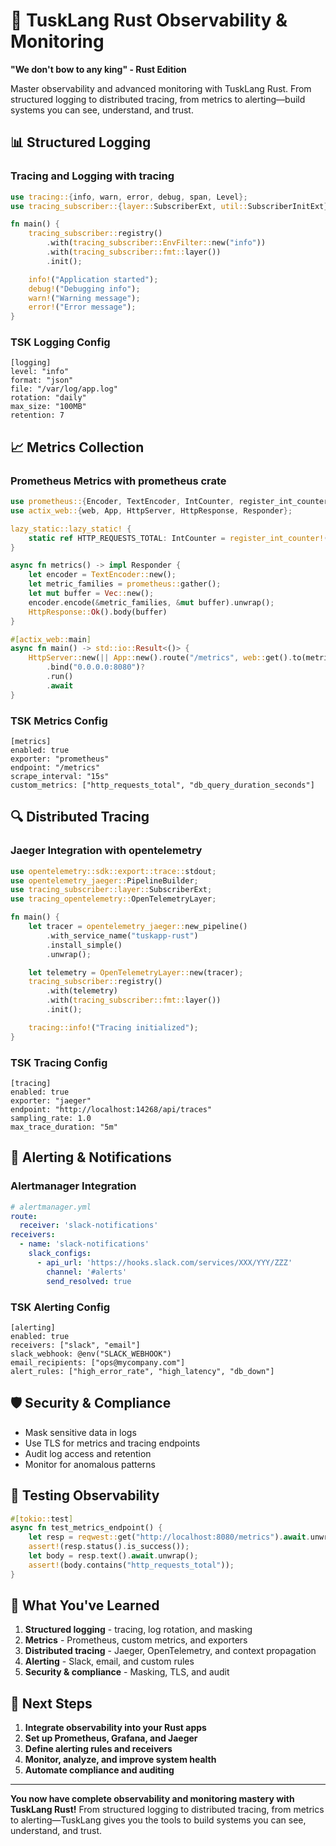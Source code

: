 # 🦀 TuskLang Rust Observability & Monitoring

**"We don't bow to any king" - Rust Edition**

Master observability and advanced monitoring with TuskLang Rust. From structured logging to distributed tracing, from metrics to alerting—build systems you can see, understand, and trust.

## 📊 Structured Logging

### Tracing and Logging with tracing

```rust
use tracing::{info, warn, error, debug, span, Level};
use tracing_subscriber::{layer::SubscriberExt, util::SubscriberInitExt};

fn main() {
    tracing_subscriber::registry()
        .with(tracing_subscriber::EnvFilter::new("info"))
        .with(tracing_subscriber::fmt::layer())
        .init();

    info!("Application started");
    debug!("Debugging info");
    warn!("Warning message");
    error!("Error message");
}
```

### TSK Logging Config

```tsk
[logging]
level: "info"
format: "json"
file: "/var/log/app.log"
rotation: "daily"
max_size: "100MB"
retention: 7
```

## 📈 Metrics Collection

### Prometheus Metrics with prometheus crate

```rust
use prometheus::{Encoder, TextEncoder, IntCounter, register_int_counter};
use actix_web::{web, App, HttpServer, HttpResponse, Responder};

lazy_static::lazy_static! {
    static ref HTTP_REQUESTS_TOTAL: IntCounter = register_int_counter!("http_requests_total", "Total HTTP requests").unwrap();
}

async fn metrics() -> impl Responder {
    let encoder = TextEncoder::new();
    let metric_families = prometheus::gather();
    let mut buffer = Vec::new();
    encoder.encode(&metric_families, &mut buffer).unwrap();
    HttpResponse::Ok().body(buffer)
}

#[actix_web::main]
async fn main() -> std::io::Result<()> {
    HttpServer::new(|| App::new().route("/metrics", web::get().to(metrics)))
        .bind("0.0.0.0:8080")?
        .run()
        .await
}
```

### TSK Metrics Config

```tsk
[metrics]
enabled: true
exporter: "prometheus"
endpoint: "/metrics"
scrape_interval: "15s"
custom_metrics: ["http_requests_total", "db_query_duration_seconds"]
```

## 🔍 Distributed Tracing

### Jaeger Integration with opentelemetry

```rust
use opentelemetry::sdk::export::trace::stdout;
use opentelemetry_jaeger::PipelineBuilder;
use tracing_subscriber::layer::SubscriberExt;
use tracing_opentelemetry::OpenTelemetryLayer;

fn main() {
    let tracer = opentelemetry_jaeger::new_pipeline()
        .with_service_name("tuskapp-rust")
        .install_simple()
        .unwrap();

    let telemetry = OpenTelemetryLayer::new(tracer);
    tracing_subscriber::registry()
        .with(telemetry)
        .with(tracing_subscriber::fmt::layer())
        .init();

    tracing::info!("Tracing initialized");
}
```

### TSK Tracing Config

```tsk
[tracing]
enabled: true
exporter: "jaeger"
endpoint: "http://localhost:14268/api/traces"
sampling_rate: 1.0
max_trace_duration: "5m"
```

## 🚨 Alerting & Notifications

### Alertmanager Integration

```yaml
# alertmanager.yml
route:
  receiver: 'slack-notifications'
receivers:
  - name: 'slack-notifications'
    slack_configs:
      - api_url: 'https://hooks.slack.com/services/XXX/YYY/ZZZ'
        channel: '#alerts'
        send_resolved: true
```

### TSK Alerting Config

```tsk
[alerting]
enabled: true
receivers: ["slack", "email"]
slack_webhook: @env("SLACK_WEBHOOK")
email_recipients: ["ops@mycompany.com"]
alert_rules: ["high_error_rate", "high_latency", "db_down"]
```

## 🛡️ Security & Compliance
- Mask sensitive data in logs
- Use TLS for metrics and tracing endpoints
- Audit log access and retention
- Monitor for anomalous patterns

## 🧪 Testing Observability

```rust
#[tokio::test]
async fn test_metrics_endpoint() {
    let resp = reqwest::get("http://localhost:8080/metrics").await.unwrap();
    assert!(resp.status().is_success());
    let body = resp.text().await.unwrap();
    assert!(body.contains("http_requests_total"));
}
```

## 🎯 What You've Learned

1. **Structured logging** - tracing, log rotation, and masking
2. **Metrics** - Prometheus, custom metrics, and exporters
3. **Distributed tracing** - Jaeger, OpenTelemetry, and context propagation
4. **Alerting** - Slack, email, and custom rules
5. **Security & compliance** - Masking, TLS, and audit

## 🚀 Next Steps

1. **Integrate observability into your Rust apps**
2. **Set up Prometheus, Grafana, and Jaeger**
3. **Define alerting rules and receivers**
4. **Monitor, analyze, and improve system health**
5. **Automate compliance and auditing**

---

**You now have complete observability and monitoring mastery with TuskLang Rust!** From structured logging to distributed tracing, from metrics to alerting—TuskLang gives you the tools to build systems you can see, understand, and trust. 